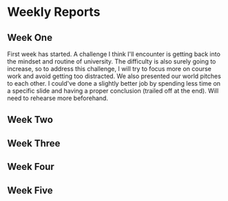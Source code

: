 # Weekly Reports

## Week One
First week has started. A challenge I think I'll encounter is getting back into the mindset and routine of university. The difficulty is also surely going to increase, so to address this challenge, I will try to focus more on course work and avoid getting too distracted. We also presented our world pitches to each other. I could've done a slightly better job by spending less time on a specific slide and having a proper conclusion (trailed off at the end). Will need to rehearse more beforehand.

## Week Two


## Week Three


## Week Four


## Week Five


